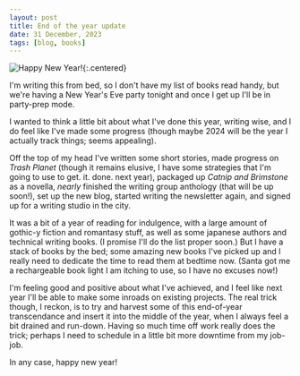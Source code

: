 ```yaml
---
layout: post
title: End of the year update
date: 31 December, 2023
tags: [blog, books]
---
```


![Happy New Year!]({{site.baseurl}}/images/2023/2023-12-31.jpg){:.centered}

I'm writing this from bed, so I don't have my list of books read handy, but we're having a New Year's Eve party tonight and once I get up I'll be in party-prep mode.

I wanted to think a little bit about what I've done this year, writing wise, and I do feel like I've made some progress (though maybe 2024 will be the year I actually track things; seems appealing). 

Off the top of my head I've written some short stories, made progress on _Trash Planet_ (though it remains elusive, I have some strategies that I'm going to use to get. it. done. next year), packaged up _Catnip and Brimstone_ as a novella, _nearly_ finished the writing group anthology (that will be up soon!), set up the new blog, started writing the newsletter again, and signed up for a writing studio in the city.

It was a bit of a year of reading for indulgence, with a large amount of gothic-y fiction and romantasy stuff, as well as some japanese authors and technical writing books. (I promise I'll do the list proper soon.) But I have a stack of books by the bed; some amazing new books I've picked up and I really need to dedicate the time to read them at bedtime now. (Santa got me a rechargeable book light I am itching to use, so I have no excuses now!)

I'm feeling good and positive about what I've achieved, and I feel like next year I'll be able to make some inroads on existing projects. The real trick though, I reckon, is to try and harvest some of this end-of-year transcendance and insert it into the middle of the year, when I always feel a bit drained and run-down. Having so much time off work really does the trick; perhaps I need to schedule in a little bit more downtime from my job-job.

In any case, happy new year!